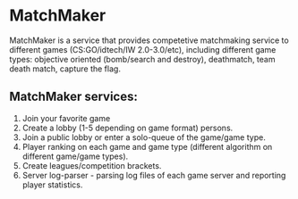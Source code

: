# MatchMaker

MatchMaker is a service that provides competetive matchmaking service to different games (CS:GO/idtech/IW 2.0-3.0/etc), including 
different game types: objective oriented (bomb/search and destroy), deathmatch, team death match, capture the flag.

## MatchMaker services:

1. Join your favorite game
2. Create a lobby (1-5 depending on game format) persons.
3. Join a public lobby or enter a solo-queue of the game/game type.
4. Player ranking on each game and game type (different algorithm on different game/game types).
5. Create leagues/competition brackets.
6. Server log-parser - parsing log files of each game server and reporting player statistics.
